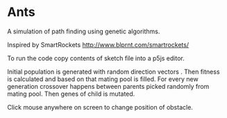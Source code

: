 # Ants
A simulation of path finding using genetic algorithms.

Inspired by SmartRockets http://www.blprnt.com/smartrockets/

To run the code copy contents of sketch file into a p5js editor.

Initial population is generated with random direction vectors . Then fitness is calculated and based on that mating pool is filled.
For every new generation crossover happens between parents picked randomly from mating pool. Then genes of child is mutated.

Click mouse anywhere on screen to change position of obstacle.
